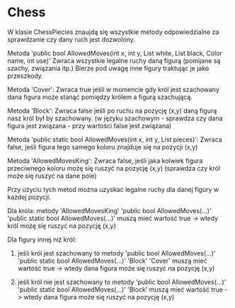 # Chess

W klasie ChessPiecies znaujdą się wszystkie metody odpowiedzialne za sprawdzanie czy dany ruch jest dozwolony.

Metoda 'public bool AllowedMoves(int x, int y, List<ChessPieces> white, List<ChessPieces> black, Color name, int use)'
Zwraca wszystkie legalne ruchy daną figurą (pomijane są szachy, związania itp.)
Bierze pod uwagę inne figury traktując je jako przeszkody.
  
Metoda 'Cover':
Zwraca true jeśli w momencie gdy król jest szachowany dana figura może stanąć pomiędzy królem a figurą szachującą.

Metoda 'Block':
Zwraca false jeśli po ruchu na pozycję (x,y) daną figurą nasz król był by szachowany.
(w języku szachowym - sprawdza czy dana figura jest związana - przy wartości false jest związana)

Metoda 'public static bool AllowedMoves(int x, int y, List<ChessPieces> pieces)':
Zwraca false, jeśli figura tego samego koloru znajduje się na pozycji (x,y)
   
Metoda 'AllowedMovesKing':
Zwraca false, jeśli jaka kolwiek figura przeciwnego koloru możę się ruszyć na pozycję (x,y)
(sprawdza czy król może się ruszyć na dane pole)

Przy użyciu tych metod można uzyskać legalne ruchy dla danej figury w każdej pozycji.

Dla króla: metody 'AllowedMovesKing' 'public bool AllowedMoves(...)' 'public static bool AllowedMoves(...)' muszą mieć wartość true -> wtedy król możę się ruszyć na pozycję (x,y)
  
Dla figury innej niż król:
  
1) jeśli król jest szachowany to metody 'public bool AllowedMoves(...)' 'public static bool AllowedMoves(...)' 'Block' 'Cover' muszą mieć wartość true -> wtedy dana figura może się ruszyć na pozycję (x,y)

2) jeśli król nie jest szachowany to metody 'public bool AllowedMoves(...)' 'public static bool AllowedMoves(...)' 'Block' muszą mieć wartość true -> wtedy dana figura może się ruszyć na pozycję (x,y)
